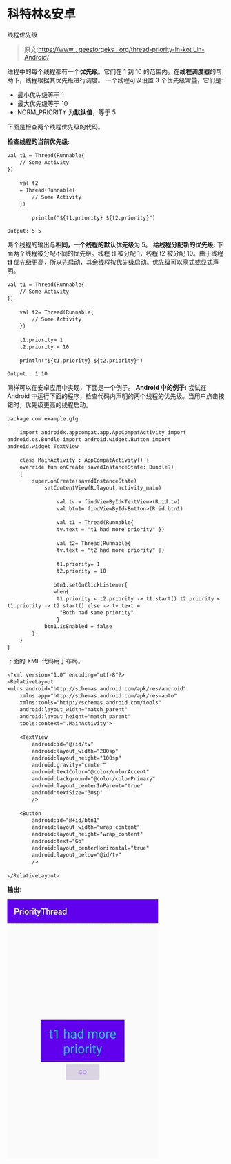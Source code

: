 # 科特林&安卓

线程优先级

> 原文:[https://www . geesforgeks . org/thread-priority-in-kot Lin-Android/](https://www.geeksforgeeks.org/thread-priority-in-kotlin-android/)

进程中的每个线程都有一个**优先级**。它们在 1 到 10 的范围内。在**线程调度器**的帮助下，线程根据其优先级进行调度。
一个线程可以设置 3 个优先级常量，它们是:

*   最小优先级等于 1
*   最大优先级等于 10
*   NORM_PRIORITY 为**默认值**，等于 5

下面是检查两个线程优先级的代码。

**检查线程的当前优先级:**

```
val t1 = Thread(Runnable{
    // Some Activity
})

    val t2
    = Thread(Runnable{
        // Some Activity
    })

        println("${t1.priority} ${t2.priority}")
```

```
Output: 5 5

```

两个线程的输出与**相同，一个线程的默认优先级**为 5。
**给线程分配新的优先级:**
下面两个线程被分配不同的优先级。线程 t1 被分配 1，线程 t2 被分配 10。由于线程 **t1** 优先级更高，所以先启动，其余线程按优先级启动。优先级可以隐式或显式声明。

```
val t1 = Thread(Runnable{
    // Some Activity
})

    val t2= Thread(Runnable{
        // Some Activity
    })

    t1.priority= 1 
    t2.priority = 10

    println("${t1.priority} ${t2.priority}")
```

```
Output : 1 10

```

同样可以在安卓应用中实现，下面是一个例子。
**Android 中的例子:**
尝试在 Android 中运行下面的程序，检查代码内声明的两个线程的优先级。当用户点击按钮时，优先级更高的线程启动。

```
package com.example.gfg

    import androidx.appcompat.app.AppCompatActivity import android.os.Bundle import android.widget.Button import android.widget.TextView

    class MainActivity : AppCompatActivity() {
    override fun onCreate(savedInstanceState: Bundle?)
    {
        super.onCreate(savedInstanceState)
            setContentView(R.layout.activity_main)

                val tv = findViewById<TextView>(R.id.tv)
                val btn1= findViewById<Button>(R.id.btn1)

                val t1 = Thread(Runnable{
                tv.text = "t1 had more priority" })

                val t2= Thread(Runnable{
                tv.text = "t2 had more priority" })

                t1.priority= 1 
                t2.priority = 10

               btn1.setOnClickListener{
               when{
                t1.priority < t2.priority -> t1.start() t2.priority < t1.priority -> t2.start() else -> tv.text = 
                 "Both had same priority"
                }
            btn1.isEnabled = false
        }
    }
}
```

下面的 XML 代码用于布局。

```
<?xml version="1.0" encoding="utf-8"?>
<RelativeLayout xmlns:android="http://schemas.android.com/apk/res/android"
    xmlns:app="http://schemas.android.com/apk/res-auto"
    xmlns:tools="http://schemas.android.com/tools"
    android:layout_width="match_parent"
    android:layout_height="match_parent"
    tools:context=".MainActivity">

    <TextView
        android:id="@+id/tv"
        android:layout_width="200sp"
        android:layout_height="100sp"
        android:gravity="center"
        android:textColor="@color/colorAccent"
        android:background="@color/colorPrimary"
        android:layout_centerInParent="true"
        android:textSize="30sp"
        />

    <Button
        android:id="@+id/btn1"
        android:layout_width="wrap_content"
        android:layout_height="wrap_content"
        android:text="Go"
        android:layout_centerHorizontal="true"
        android:layout_below="@id/tv"
        />

</RelativeLayout>
```

**输出**:

![](img/51f3dc0062635901d9a5015b5dead770.png)